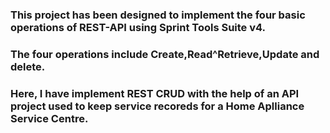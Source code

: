 ### This project has been designed to implement the four basic operations of REST-API using Sprint Tools Suite v4.
### The four operations include Create,Read^Retrieve,Update and delete.
### Here, I have implement REST CRUD with the help of an API project used to keep service recoreds for a Home Aplliance Service Centre.
